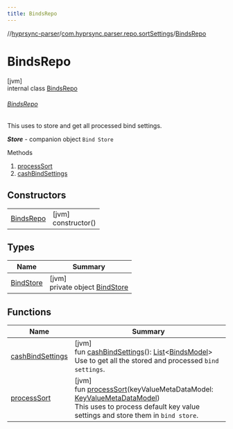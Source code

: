 ```yaml
---
title: BindsRepo
---
```

//[hyprsync-parser](../../../index.html)/[com.hyprsync.parser.repo.sortSettings](../index.html)/[BindsRepo](index.html)



# BindsRepo



[jvm]\
internal class [BindsRepo](index.html)

###### [BindsRepo](index.html)



This uses to store and get all processed bind settings.



***Store*** - companion object `Bind Store`



Methods



1. 
   [processSort](process-sort.html)
2. 
   [cashBindSettings](cash-bind-settings.html)



## Constructors


| | |
|---|---|
| [BindsRepo](-binds-repo.html) | [jvm]<br>constructor() |


## Types


| Name | Summary |
|---|---|
| [BindStore](-bind-store/index.html) | [jvm]<br>private object [BindStore](-bind-store/index.html) |


## Functions


| Name | Summary |
|---|---|
| [cashBindSettings](cash-bind-settings.html) | [jvm]<br>fun [cashBindSettings](cash-bind-settings.html)(): [List](https://kotlinlang.org/api/core/kotlin-stdlib/kotlin.collections/-list/index.html)&lt;[BindsModel](../../com.hyprsync.parser.models/-binds-model/index.html)&gt;<br>Use to get all the stored and processed `bind settings`. |
| [processSort](process-sort.html) | [jvm]<br>fun [processSort](process-sort.html)(keyValueMetaDataModel: [KeyValueMetaDataModel](../../com.hyprsync.parser.models/-key-value-meta-data-model/index.html))<br>This uses to process default key value settings and store them in `bind store`. |
